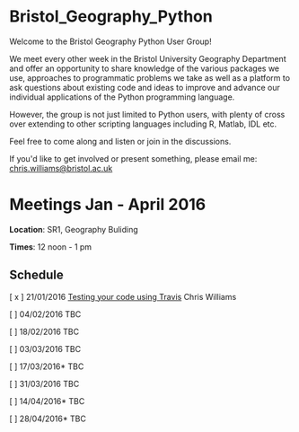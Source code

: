 # Bristol_Geography_Python

Welcome to the Bristol Geography Python User Group!

We meet every other week in the Bristol University Geography Department and offer an opportunity to share knowledge of the various packages we use, approaches to programmatic problems we take as well as a platform to ask questions about existing code and ideas to improve and advance our individual applications of the Python programming language.

However, the group is not just limited to Python users, with plenty of cross over extending to other scripting languages including R, Matlab, IDL etc. 

Feel free to come along and listen or join in the discussions.

If you'd like to get involved or present something, please email me: chris.williams@bristol.ac.uk

# Meetings Jan - April 2016

**Location**: SR1, Geography Buliding

**Times**: 12 noon - 1 pm

## Schedule

[ x ] 21/01/2016	[Testing your code using Travis](https://github.com/Chris35Wills/Bristol_Geography_Python/blob/master/testing/TESTING_READ_ME.md)	Chris Williams

[   ] 04/02/2016	TBC

[   ] 18/02/2016	TBC

[   ] 03/03/2016	TBC

[   ] 17/03/2016*	TBC

[   ] 31/03/2016	TBC

[   ] 14/04/2016* 	TBC

[   ] 28/04/2016*	TBC




